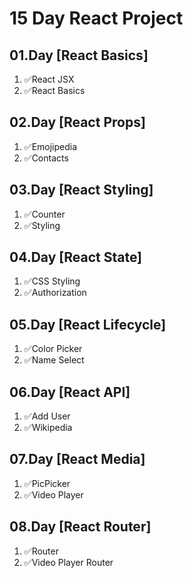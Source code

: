 # 15 Day React Project

## 01.Day [React Basics]

1. ✅React JSX
2. ✅React Basics

## 02.Day [React Props]

1. ✅Emojipedia
2. ✅Contacts

## 03.Day [React Styling]

1. ✅Counter
2. ✅Styling

## 04.Day [React State]

1. ✅CSS Styling
2. ✅Authorization

## 05.Day [React Lifecycle]

1. ✅Color Picker
2. ✅Name Select

## 06.Day [React API]

1. ✅Add User
2. ✅Wikipedia

## 07.Day [React Media]

1. ✅PicPicker
2. ✅Video Player

## 08.Day [React Router]

1. ✅Router
2. ✅Video Player Router